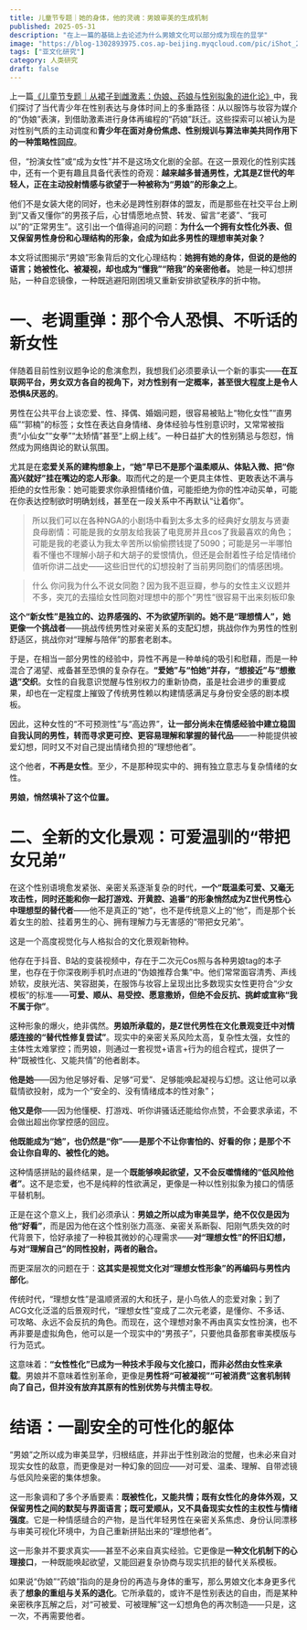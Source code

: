 ```yaml
---
title: 儿童节专题｜她的身体，他的灵魂：男娘审美的生成机制
published: 2025-05-31
description: "在上一篇的基础上去论述为什么男娘文化可以部分成为现在的显学"
image: "https://blog-1302893975.cos.ap-beijing.myqcloud.com/pic/iShot_2025-05-30_17.50.19-tuya.webp?imageSlim"
tags: ["亚文化研究"]
category: 人类研究
draft: false
---
```


上一篇[《儿童节专题｜从裙子到雌激素：伪娘、药娘与性别拟象的进化论》](https://www.lapis.cafe/posts/humansciences/gender-femboy-sissy-evolution/)中，我们探讨了当代青少年在性别表达与身体时间上的多重路径：从以服饰与妆容为媒介的“伪娘”表演，到借助激素进行身体再编程的“药娘”跃迁。这些探索可以被认为是对性别气质的主动调度和**青少年在面对身份焦虑、性别规训与算法审美共同作用下的一种策略性回应**。

但，“扮演女性”或“成为女性”并不是这场文化剧的全部。在这一景观化的性别实践中，还有一个更有趣且具备代表性的奇观：**越来越多普通男性，尤其是Z世代的年轻人，正在主动投射情感与欲望于一种被称为“男娘”的形象之上**。

他们不是女装大佬的同好，也未必是跨性别群体的盟友，而是那些在社交平台上刷到“又香又懂你”的男孩子后，心甘情愿地点赞、转发、留言“老婆”、“我可以”的“正常男生”。这引出一个值得追问的问题：**为什么一个拥有女性化外表、但又保留男性身份和心理结构的形象，会成为如此多男性的理想审美对象？**

本文将试图揭示“男娘”形象背后的文化心理结构：**她拥有她的身体，但说的是他的语言；她被性化、被凝视，却也成为“懂我”“陪我”的亲密他者。** 她是一种幻想拼贴，一种自恋镜像，一种既逃避阳刚困境又重新安排欲望秩序的折中物。

# 一、老调重弹：那个令人恐惧、不听话的新女性

伴随着目前性别议题争论的愈演愈烈，我想我们必须要承认一个新的事实——**在互联网平台，男女双方各自的视角下，对方性别有一定概率，甚至很大程度上是令人恐惧&厌恶的**。

男性在公共平台上谈恋爱、性、择偶、婚姻问题，很容易被贴上“物化女性”“直男癌”“郭楠”的标签；女性在表达自身情绪、身体经验与性别意识时，又常常被指责“小仙女”“女拳”“太矫情”甚至“上纲上线”。一种日益扩大的性别猜忌与怨怼，悄然成为网络舆论的默认氛围。

尤其是在**恋爱关系的建构想象上，“她”早已不是那个温柔顺从、体贴入微、把“你高兴就好”挂在嘴边的恋人形象**。取而代之的是一个更具主体性、更敢表达不满与拒绝的女性形象：她可能要求你承担情绪价值，可能拒绝为你的性冲动买单，可能在你表达控制欲时明确划线，甚至在一段关系中不再默认“让着你”。

>所以我们可以在各种NGA的小剧场中看到太多太多的经典好女朋友与贤妻良母剧情：可能是我的女朋友给我装了电竞房并且cos了我最喜欢的角色；可能是我的老婆认为我太辛苦所以偷偷攒钱提了5090；可能是另一半哪怕看不懂也不理解小胡子和大胡子的爱恨情仇，但还是会耐着性子给足情绪价值听你讲二战史——这些旧世代的幻想投射了当前男同胞们的情感困境。

>什么 你问我为什么不说女同胞？因为我不逛豆瓣，参与的女性主义议题并不多，突兀的去描绘女性同胞对理想中的那个”男性“很容易干出来刻板印象

**这个“新女性”是独立的、边界感强的、不为欲望所驯的。她不是“理想情人”，她更像一个挑战者**——挑战传统男性对亲密关系的支配幻想，挑战你作为男性的性别舒适区，挑战你对“理解与陪伴”的那套老剧本。

于是，在相当一部分男性的经验中，异性不再是一种单纯的吸引和慰藉，而是一种混合了渴望、戒备甚至恐惧的复杂存在。**“爱她”与“怕她”并存，“想接近”与“想撤退”交织**。女性的自我意识觉醒与性别权力的重新协商，虽是社会进步的重要成果，却也在一定程度上摧毁了传统男性赖以构建情感满足与身份安全感的剧本模板。

因此，这种女性的“不可预测性”与“高边界”，**让一部分尚未在情感经验中建立稳固自我认同的男性，转而寻求更可控、更容易理解和掌握的替代品**——一种能提供被爱幻想，同时又不对自己提出情绪负担的“理想他者”。

这个他者，**不再是女性**。至少，不是那种现实中的、拥有独立意志与复杂情绪的女性。

**男娘，悄然填补了这个位置。**

# 二、全新的文化景观：可爱温驯的“带把女兄弟”

在这个性别语境愈发紧张、亲密关系逐渐复杂的时代，**一个“既温柔可爱、又毫无攻击性，同时还能和你一起打游戏、开黄腔、追番”的形象悄然成为Z世代男性心中理想型的替代者**——他不是真正的“她”，也不是传统意义上的“他”，而是那个长着女生的脸、挂着男生的心、拥有理解力与无害感的“带把女兄弟”。

这是一个高度视觉化与人格拟合的文化景观新物种。

他存在于抖音、B站的变装视频中，存在于二次元Cos照与各种男娘tag的本子里，也存在于你深夜刷手机时点进的“伪娘推荐合集”中。他们常常面容清秀、声线娇软，皮肤光洁、笑容甜美，在服饰与妆容上呈现出比多数现实女性更符合“少女模板”的标准——**可爱、顺从、易受控、愿意撒娇，但绝不会反抗、挑衅或宣称“我不属于你”**。

这种形象的爆火，绝非偶然。**男娘所承载的，是Z世代男性在文化景观变迁中对情感连接的“替代性修复尝试”**。现实中的亲密关系风险太高，复杂性太强，女性的主体性太难掌控；而男娘，则通过一套视觉+语言+行为的组合程式，提供了一种“既被性化、又能共情”的他者剧本。

**他是她**——因为他足够好看、足够“可爱”、足够能唤起凝视与幻想。这让他可以承载情欲投射，成为一个“安全的、没有情绪成本的性对象”；

**他又是你**——因为他懂梗、打游戏、听你讲骚话还能给你点赞，不会要求承诺，不会做出超出你掌控感的回应。

**他既能成为“她”，也仍然是“你”——是那个不让你害怕的、好看的你；是那个不会让你自卑的、被性化的她。**

这种情感拼贴的最终结果，是一个**既能够唤起欲望，又不会反噬情绪的“低风险他者”**。这不是恋爱，也不是纯粹的性欲满足，更像是一种以性别拟象为接口的情感平替机制。

正是在这个意义上，我们必须承认：**男娘之所以成为审美显学，绝不仅仅是因为他“好看”**，而是因为他在这个性别张力高涨、亲密关系断裂、阳刚气质失效的时代背景下，恰好承接了一种极其微妙的心理需求——**对“理想女性”的怀旧幻想，与对“理解自己”的同性投射，两者的融合。**

而更深层次的问题在于：**这其实是视觉文化对“理想女性形象”的再编码与男性内部化**。

传统时代，“理想女性”是温顺贤淑的大和抚子，是小鸟依人的恋爱对象；到了ACG文化泛滥的后景观时代，“理想女性”变成了二次元老婆，是懂你、不多话、可攻略、永远不会反抗的角色。而现在，这个理想对象不再由真实女性扮演，也不再非要是虚拟角色，他可以是一个现实中的“男孩子”，只要他具备那套审美模版与行为范式。

这意味着：**“女性性化”已成为一种技术手段与文化接口，而非必然由女性来承载**。男娘并不意味着性别革命，更像是**男性将“可被凝视”“可被消费”这套机制转向了自己，但并没有放弃其原有的性别优势与共情主导权**。
# 结语：一副安全的可性化的躯体

“男娘”之所以成为审美显学，归根结底，并非出于性别政治的觉醒，也未必来自对现实女性的敌意，而更像是对一种幻象的回应——对可爱、温柔、理解、自带滤镜与低风险亲密的集体想象。

这一形象调和了多个矛盾要素：**既被性化，又能共情；既有女性化的身体外观，又保留男性之间的默契与界面语言；既可爱顺从，又不具备现实女性的主权性与情绪强度**。它是一种情感缝合的产物，是当代年轻男性在亲密关系焦虑、身份认同漂移与审美可视化环境中，为自己重新拼贴出来的“理想他者”。

这一形象并不要求真实——甚至不必来自真实经验。它更像是**一种文化机制下的心理接口**，一种既能唤起欲望，又能回避复杂协商与现实抗拒的替代关系模板。

如果说“伪娘”“药娘”指向的是身份的再造与身体的重写，那么男娘文化本身更多代表了**想象的重组与关系的退化**。它所承载的，或许不是性别表达的自由，而是某种亲密秩序瓦解之后，对“可被爱、可被理解”这一幻想角色的再次制造——只是，这一次，不再需要他者。
